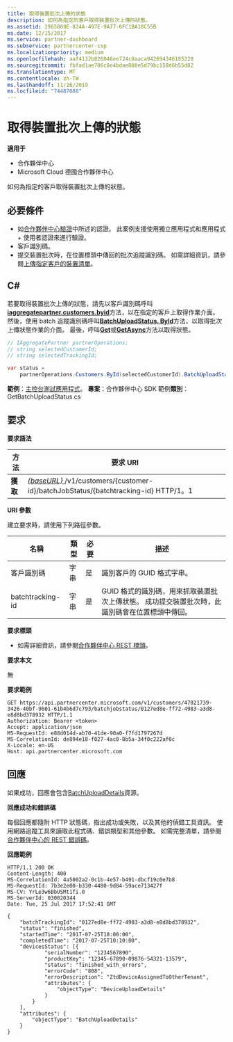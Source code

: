 ```yaml
---
title: 取得裝置批次上傳的狀態
description: 如何為指定的客戶取得裝置批次上傳的狀態。
ms.assetid: 2965869E-824A-497E-9A77-6FC1BA18C55B
ms.date: 12/15/2017
ms.service: partner-dashboard
ms.subservice: partnercenter-csp
ms.localizationpriority: medium
ms.openlocfilehash: aaf4132b826046ee724c0aaca942694346185228
ms.sourcegitcommit: fbfad1ae706c8e4bdae080e5d79bc158d6b55d02
ms.translationtype: MT
ms.contentlocale: zh-TW
ms.lasthandoff: 11/26/2019
ms.locfileid: "74487088"
---
```

# <a name="get-the-status-of-a-device-batch-upload"></a>取得裝置批次上傳的狀態


**適用于**

- 合作夥伴中心
- Microsoft Cloud 德國合作夥伴中心

如何為指定的客戶取得裝置批次上傳的狀態。

## <a name="span-idprerequisitesspan-idprerequisitesspan-idprerequisitesprerequisites"></a><span id="Prerequisites"/><span id="prerequisites"/><span id="PREREQUISITES"/>必要條件


- 如[合作夥伴中心驗證](partner-center-authentication.md)中所述的認證。 此案例支援使用獨立應用程式和應用程式 + 使用者認證來進行驗證。
- 客戶識別碼。
- 提交裝置批次時，在位置標頭中傳回的批次追蹤識別碼。 如需詳細資訊，請參閱[上傳指定客戶的裝置清單](upload-a-list-of-devices-for-the-specified-customer.md)。

## <a name="span-idc_span-idc_c"></a><span id="C_"/><span id="c_"/>C#


若要取得裝置批次上傳的狀態，請先以客戶識別碼呼叫[**iaggregatepartner.customers.byid**](https://docs.microsoft.com/dotnet/api/microsoft.store.partnercenter.customers.icustomercollection.byid)方法，以在指定的客戶上取得作業介面。 然後，使用 batch 追蹤識別碼呼叫[**BatchUploadStatus. ById**](https://docs.microsoft.com/dotnet/api/microsoft.store.partnercenter.devicesdeployment.ibatchjobstatuscollection.byid)方法，以取得批次上傳狀態作業的介面。 最後，呼叫[**Get**](https://docs.microsoft.com/dotnet/api/microsoft.store.partnercenter.devicesdeployment.ibatchjobstatus.get)或[**GetAsync**](https://docs.microsoft.com/dotnet/api/microsoft.store.partnercenter.devicesdeployment.ibatchjobstatus.getasync)方法以取得狀態。

``` csharp
// IAggregatePartner partnerOperations;
// string selectedCustomerId;
// string selectedTrackingId;

var status = 
    partnerOperations.Customers.ById(selectedCustomerId).BatchUploadStatus.ById(selectedTrackingId).Get();
```

**範例**：[主控台測試應用程式](console-test-app.md)。 **專案**：合作夥伴中心 SDK 範例**類別**： GetBatchUploadStatus.cs

## <a name="span-idrequestspan-idrequestspan-idrequestrequest"></a><span id="Request"/><span id="request"/><span id="REQUEST"/>要求


**要求語法**

| 方法  | 要求 URI                                                                                                       |
|---------|-------------------------------------------------------------------------------------------------------------------|
| **獲取** | [ *{baseURL}* ](partner-center-rest-urls.md)/v1/customers/{customer-id}/batchJobStatus/{batchtracking-id} HTTP/1。1 |

 

**URI 參數**

建立要求時，請使用下列路徑參數。

| 名稱             | 類型   | 必要 | 描述                                                                                                                                                                    |
|------------------|--------|----------|--------------------------------------------------------------------------------------------------------------------------------------------------------------------------------|
| 客戶識別碼      | 字串 | 是      | 識別客戶的 GUID 格式字串。                                                                                                                          |
| batchtracking-id | 字串 | 是      | GUID 格式的識別碼，用來抓取裝置批次上傳狀態。 成功提交裝置批次時，此識別碼會在位置標頭中傳回。 |

 

**要求標頭**

- 如需詳細資訊，請參閱[合作夥伴中心 REST 標頭](headers.md)。

**要求本文**

無

**要求範例**

```http
GET https://api.partnercenter.microsoft.com/v1/customers/47021739-3426-40bf-9601-61b4b6d7c793/batchjobstatus/0127ed8e-ff72-4983-a3d8-e8d8bd378932 HTTP/1.1
Authorization: Bearer <token> 
Accept: application/json
MS-RequestId: e88d014d-ab70-41de-90a0-f7fd1797267d
MS-CorrelationId: de894e18-f027-4ac0-8b5a-34f0c222af0c
X-Locale: en-US
Host: api.partnercenter.microsoft.com
```

## <a name="span-idresponsespan-idresponsespan-idresponseresponse"></a><span id="Response"/><span id="response"/><span id="RESPONSE"/>回應


如果成功，回應會包含[BatchUploadDetails](device-deployment-resources.md#batchuploaddetails)資源。

**回應成功和錯誤碼**

每個回應都隨附 HTTP 狀態碼，指出成功或失敗，以及其他的偵錯工具資訊。 使用網路追蹤工具來讀取此程式碼、錯誤類型和其他參數。 如需完整清單，請參閱[合作夥伴中心的 REST 錯誤碼](error-codes.md)。

**回應範例**

```http
HTTP/1.1 200 OK
Content-Length: 400
MS-CorrelationId: 4a5002a2-0c1b-4e57-b491-dbcf19c0e7b8
MS-RequestId: 7b3e2e00-b330-4480-9d84-59ace713427f
MS-CV: YrLe3w6BbUSMt1fi.0
MS-ServerId: 030020344
Date: Tue, 25 Jul 2017 17:52:41 GMT

{
    "batchTrackingId": "0127ed8e-ff72-4983-a3d8-e8d8bd378932",
    "status": "finished",
    "startedTime": "2017-07-25T10:00:00",
    "completedTime": "2017-07-25T10:10:00",
    "devicesStatus": [{
            "serialNumber": "1234567890",
            "productKey": "12345-67890-09876-54321-13579",
            "status": "finished_with_errors",
            "errorCode": "808",
            "errorDescription": "ZtdDeviceAssignedToOtherTenant",
            "attributes": {
                "objectType": "DeviceUploadDetails"
            }
        }
    ],
    "attributes": {
        "objectType": "BatchUploadDetails"
    }
}
```